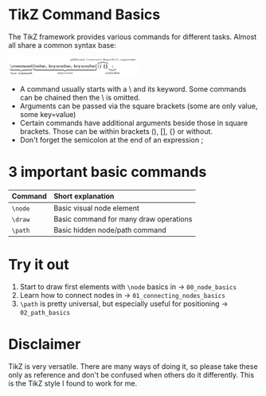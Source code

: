 # TikZ Command Basics

The TikZ framework provides various commands for different tasks. Almost all share a common syntax base:

<img src="../../src/00_basics/command_basis.svg" height="40">

* A command usually starts with a \ and its keyword. Some commands can be chained then the \ is omitted.
* Arguments can be passed via the square brackets (some are only value, some key=value)
* Certain commands have additional arguments beside those in square brackets. Those can be within brackets (), [], {} or without.
* Don't forget the semicolon at the end of an expression ;

# 3 important basic commands

| Command | Short explanation |
|:----|:-----|
`\node` | Basic visual node element |
`\draw` | Basic command for many draw operations | 
`\path` | Basic hidden node/path command |

# Try it out

1. Start to draw first elements with `\node` basics in → `00_node_basics`
1. Learn how to connect nodes in → `01_connecting_nodes_basics`
1. `\path` is pretty universal, but especially useful for positioning → `02_path_basics`

# Disclaimer

TikZ is very versatile. There are many ways of doing it, so please take these
only as reference and don't be confused when others do it differently.
This is the TikZ style I found to work for me.